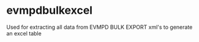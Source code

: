 # evmpdbulkexcel
Used for extracting all data from EVMPD BULK EXPORT xml's to generate an excel table
